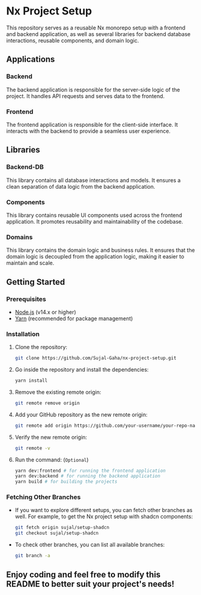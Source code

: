 # Nx Project Setup

This repository serves as a reusable Nx monorepo setup with a frontend and backend application, as well as several libraries for backend database interactions, reusable components, and domain logic.

## Applications

### Backend

The backend application is responsible for the server-side logic of the project. It handles API requests and serves data to the frontend.

### Frontend

The frontend application is responsible for the client-side interface. It interacts with the backend to provide a seamless user experience.

## Libraries

### Backend-DB

This library contains all database interactions and models. It ensures a clean separation of data logic from the backend application.

### Components

This library contains reusable UI components used across the frontend application. It promotes reusability and maintainability of the codebase.

### Domains

This library contains the domain logic and business rules. It ensures that the domain logic is decoupled from the application logic, making it easier to maintain and scale.

## Getting Started

### Prerequisites

- [Node.js](https://nodejs.org/) (v14.x or higher)
- [Yarn](https://yarnpkg.com/) (recommended for package management)

### Installation

1. Clone the repository:
   ```sh
   git clone https://github.com/Sujal-Gaha/nx-project-setup.git
   ```

2. Go inside the repository and install the dependencies:
    ```sh
    yarn install
    ```

3. Remove the existing remote origin:
    ```sh
    git remote remove origin
    ```

4. Add your GitHub repository as the new remote origin:
    ```sh
    git remote add origin https://github.com/your-username/your-repo-name.git
    ```

5. Verify the new remote origin:
    ```sh
    git remote -v
    ```

6. Run the command: (`Optional`)
    ```sh
    yarn dev:frontend # for running the frontend application
    yarn dev:backend # for running the backend application
    yarn build # for building the projects
    ```

### Fetching Other Branches

- If you want to explore different setups, you can fetch other branches as well. For example, to get the Nx project setup with shadcn components:

    ```sh
    git fetch origin sujal/setup-shadcn
    git checkout sujal/setup-shadcn
    ```
- To check other branches, you can list all available branches:

    ```sh
    git branch -a
    ```

## Enjoy coding and feel free to modify this README to better suit your project's needs!
